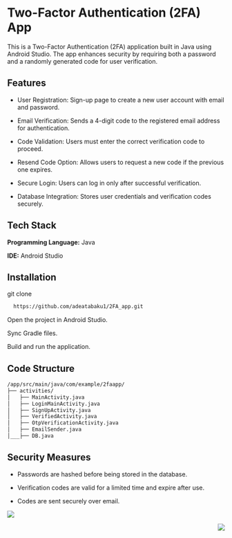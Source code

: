 
# Two-Factor Authentication (2FA) App

This is a Two-Factor Authentication (2FA) application built in Java using Android Studio. The app enhances security by requiring both a password and a randomly generated code for user verification.


## Features

- User Registration: Sign-up page to create a new user account with email and password.

- Email Verification: Sends a 4-digit code to the registered email address for authentication.

- Code Validation: Users must enter the correct verification code to proceed.

- Resend Code Option: Allows users to request a new code if the previous one expires.

- Secure Login: Users can log in only after successful verification.

- Database Integration: Stores user credentials and verification codes securely.


## Tech Stack

**Programming Language:** Java

**IDE:** Android Studio



## Installation


git clone  
```bash
  https://github.com/adeatabaku1/2FA_app.git
```
Open the project in Android Studio.

Sync Gradle files.

Build and run the application.
    
## Code Structure

```bash 
/app/src/main/java/com/example/2faapp/
├── activities/
│   ├── MainActivity.java
│   ├── LoginMainActivity.java
│   ├── SignUpActivity.java
│   ├── VerifiedActivity.java
│   ├── OtpVerificationActivity.java
│   ├── EmailSender.java
│___├── DB.java
```
## Security Measures

- Passwords are hashed before being stored in the database.

- Verification codes are valid for a limited time and expire after use.

- Codes are sent securely over email.


<p align="left">
  <img src="https://github.com/user-attachments/assets/a509667c-ca65-4134-805d-5f5b0c924cc9"/>
</p>
<p align="right">
  <img src="https://github.com/user-attachments/assets/4eeb6a33-98b2-44f1-b70d-a73a4310e921"/>
</p>



